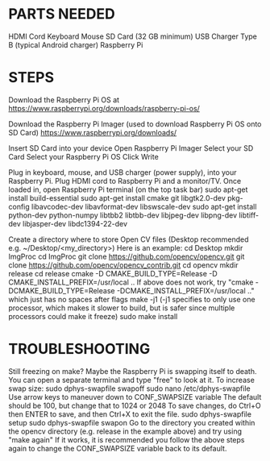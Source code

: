 # PARTS NEEDED

HDMI Cord
Keyboard
Mouse
SD Card (32 GB minimum)
USB Charger Type B (typical Android charger)
Raspberry Pi

# STEPS

Download the Raspberry Pi OS at
https://www.raspberrypi.org/downloads/raspberry-pi-os/

Download the Raspberry Pi Imager (used to download Raspberry Pi OS onto SD Card)
https://www.raspberrypi.org/downloads/

Insert SD Card into your device
Open Raspberry Pi Imager
Select your SD Card
Select your Raspberry Pi OS
Click Write

Plug in keyboard, mouse, and USB charger (power supply), into your Raspberry Pi. Plug HDMI cord to Raspberry Pi and a monitor/TV.
Once loaded in, open Raspberry Pi terminal (on the top task bar)
sudo apt-get install build-essential
sudo apt-get install cmake git libgtk2.0-dev pkg-config libavcodec-dev libavformat-dev libswscale-dev
sudo apt-get install python-dev python-numpy libtbb2 libtbb-dev libjpeg-dev libpng-dev libtiff-dev libjasper-dev libdc1394-22-dev

Create a directory where to store Open CV files (Desktop recommended e.g. ~/Desktop/<my_directory>)
Here is an example:
cd Desktop
mkdir ImgProc
cd ImgProc
git clone https://github.com/opencv/opencv.git
git clone https://github.com/opencv/opencv_contrib.git
cd opencv
mkdir release
cd release
cmake -D CMAKE_BUILD_TYPE=Release -D CMAKE_INSTALL_PREFIX=/usr/local ..
If above does not work, try "cmake -DCMAKE_BUILD_TYPE=Release -DCMAKE_INSTALL_PREFIX=/usr/local .." which just has no spaces after flags
make -j1 (-j1 specifies to only use one processor, which makes it slower to build, but is safer since multiple processors could make it freeze)
sudo make install

# TROUBLESHOOTING

Still freezing on make? Maybe the Raspberry Pi is swapping itself to death. You can open a separate terminal and type "free" to look at it.
To increase swap size:
sudo dphys-swapfile swapoff
sudo nano /etc/dphys-swapfile
Use arrow keys to maneuver down to CONF_SWAPSIZE variable
The default should be 100, but change that to 1024 or 2048
To save changes, do Ctrl+O then ENTER to save, and then Ctrl+X to exit the file.
sudo dphys-swapfile setup
sudo dphys-swapfile swapon
Go to the directory you created within the opencv directory (e.g. release in the example above) and try using "make again"
If it works, it is recommended you follow the above steps again to change the CONF_SWAPSIZE variable back to its default.
